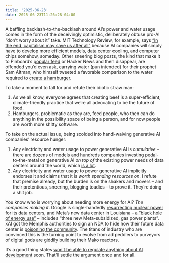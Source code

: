 ```yaml
---
title: '2025-06-23'
date: 2025-06-23T11:26:28-04:00
---
```


A baffling backlash-to-the-backlash around AI’s power and water usage comes in the form of the deceivingly optimistic, deliberately obtuse pro-AI “don’t worry about it” take. MIT Technology Review, for example, says [“In the end, capitalism may save us after all”](https://www.technologyreview.com/2025/05/20/1116337/ai-energy-use-optimism/) because AI companies will simply have to develop more efficient models, data center cooling, and computer chips somehow, someday. Other sneering blog posts, the kind that make it to Pinboard’s [popular feed](https://pinboard.in/popular) or Hacker News and then disappear, are offended you’d even ask, carrying water (pun intended) for their prophet Sam Altman, who himself tweeted a favorable comparison to the water required to [create a hamburger](https://x.com/sama/status/1890820962993533232).

To take a moment to fall for and refute their idiotic straw man:

1) As we all know, everyone agrees that creating beef is a super-efficient, climate-friendly practice that we’re all advocating to be the future of food.
2) Hamburgers, problematic as they are, feed people, who then can do anything in the possibility space of being a person, and for now people are worth more shitty software.

To take on the actual issue, being scolded into hand-waiving generative AI companies’ resource hunger:

1) *Any* electricity and water usage to power generative AI is *cumulative* – there are dozens of models and hundreds companies investing pedal-to-the-metal on generative AI *on top of* the existing power needs of data centers around the world, which [is a lot](https://arstechnica.com/ai/2024/04/power-hungry-ai-is-putting-the-hurt-on-global-electricity-supply/).
2) *Any* electricity and water usage to power generative AI implicitly endorses it and claims that it is *worth spending resources on*. I refute that premise already, but the burden is on the shakers and movers – and their pretentious, sneering, blogging toadies – to prove it. They’re doing a shit job.

You know who is worrying about needing more energy for AI? *The companies making it*. Google is single-handedly [resurrecting nuclear power](https://blog.google/outreach-initiatives/sustainability/google-kairos-power-nuclear-energy-agreement/) for its data centers, and Meta’s new data center in Louisiana – [a “black hole of energy use”](https://www.404media.co/a-black-hole-of-energy-use-metas-massive-ai-data-center-is-stressing-out-a-louisiana-community/) – includes “three new Meta-subsidized, gas power plants”. xAI got the Memphis authorities to sign an NDA to hide how their future data center is [poisoning the community](https://time.com/7021709/elon-musk-xai-grok-memphis/). The titans of industry who are convinced this is the turning point to evolve from ad peddlers to purveyors of digital gods are giddily building their Mako reactors.

It’s a good thing states [won’t be able to regulate anything about AI development](https://www.politico.com/news/2025/06/22/senate-parliamentarian-greenlights-state-ai-law-freeze-in-gop-megabill-00416499) soon. That’ll settle the argument once and for all.